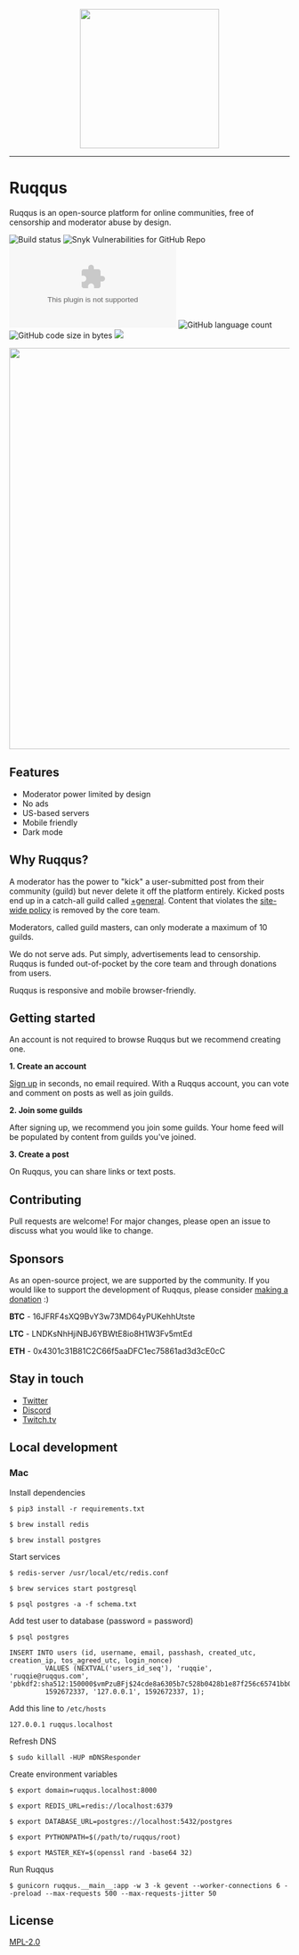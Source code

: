 <p align="center">
<img src="https://raw.githubusercontent.com/ruqqus/ruqqus/master/ruqqus/assets/images/logo/ruqqus_text_logo.png" width="250"/>
</p>

<hr>

# Ruqqus

Ruqqus is an open-source platform for online communities, free of censorship and moderator abuse by design.

![Build status](https://travis-ci.com/ruqqus/ruqqus.svg?branch=master) ![Snyk Vulnerabilities for GitHub Repo](https://img.shields.io/snyk/vulnerabilities/github/ruqqus/ruqqus) [![Website](https://img.shields.io/website/https/www.ruqqus.com?down_color=red&down_message=down&up_message=up)](https://www.ruqqus.com) ![GitHub language count](https://img.shields.io/github/languages/count/ruqqus/ruqqus) ![GitHub code size in bytes](https://img.shields.io/github/languages/code-size/ruqqus/ruqqus) [![](https://img.shields.io/discord/599258778520518676)](https://ruqqus.com/discord)

<p align="center">
<img src="https://raw.githubusercontent.com/ruqqus/ruqqus/master/ruqqus/assets/images/preview-images/ruqqus_demo.png" width="720"/>
</p>

## Features

- Moderator power limited by design
- No ads
- US-based servers
- Mobile friendly
- Dark mode

## Why Ruqqus?

A moderator has the power to "kick" a user-submitted post from their community (guild) but never delete it off the platform entirely. Kicked posts end up in a catch-all guild called [+general](https://ruqqus.com/+general). Content that violates the [site-wide policy](https://ruqqus.com/help/terms) is removed by the core team.

Moderators, called guild masters, can only moderate a maximum of 10 guilds.

We do not serve ads. Put simply, advertisements lead to censorship. Ruqqus is funded out-of-pocket by the core team and through donations from users.

Ruqqus is responsive and mobile browser-friendly.

## Getting started

An account is not required to browse Ruqqus but we recommend creating one.

**1. Create an account**

[Sign up](https://ruqqus.com/signup?ref=ruqqus) in seconds, no email required. With a Ruqqus account, you can vote and comment on posts as well as join guilds.

**2. Join some guilds**

After signing up, we recommend you join some guilds. Your home feed will be populated by content from guilds you've joined.

**3. Create a post**

On Ruqqus, you can share links or text posts.

## Contributing

Pull requests are welcome! For major changes, please open an issue to discuss what you would like to change.

## Sponsors

As an open-source project, we are supported by the community. If you would like to support the development of Ruqqus, please consider [making a donation](https://ruqqus.com/help/donate) :)

**BTC** - 16JFRF4sXQ9BvY3w73MD64yPUKehhUtste

**LTC** - LNDKsNhHjiNBJ6YBWtE8io8H1W3Fv5mtEd

**ETH** - 0x4301c31B81C2C66f5aaDFC1ec75861ad3d3cE0cC

## Stay in touch

- [Twitter](https://twitter.com/ruqqus)
- [Discord](https://ruqqus.com/discord)
- [Twitch.tv](https://twitch.tv/captainmeta4)

## Local development

### Mac

Install dependencies

`$ pip3 install -r requirements.txt`

`$ brew install redis`

`$ brew install postgres`


Start services

`$ redis-server /usr/local/etc/redis.conf`

`$ brew services start postgresql`

`$ psql postgres -a -f schema.txt`


Add test user to database (password = password)

`$ psql postgres`

```
INSERT INTO users (id, username, email, passhash, created_utc, creation_ip, tos_agreed_utc, login_nonce)
         VALUES (NEXTVAL('users_id_seq'), 'ruqqie', 'ruqqie@ruqqus.com', 'pbkdf2:sha512:150000$vmPzuBFj$24cde8a6305b7c528b0428b1e87f256c65741bb035b4356549c13e745cc0581701431d5a2297d98501fcf20367791b4334dcd19cf063a6e60195abe8214f91e8',
         1592672337, '127.0.0.1', 1592672337, 1);
```


Add this line to `/etc/hosts`

`127.0.0.1 ruqqus.localhost`


Refresh DNS

`$ sudo killall -HUP mDNSResponder`


Create environment variables

`$ export domain=ruqqus.localhost:8000`

`$ export REDIS_URL=redis://localhost:6379`

`$ export DATABASE_URL=postgres://localhost:5432/postgres`

`$ export PYTHONPATH=$(/path/to/ruqqus/root)`

`$ export MASTER_KEY=$(openssl rand -base64 32)`


Run Ruqqus

`$ gunicorn ruqqus.__main__:app -w 3 -k gevent --worker-connections 6 --preload --max-requests 500 --max-requests-jitter 50`


## License
[MPL-2.0](https://github.com/ruqqus/ruqqus/blob/master/LICENSE)

